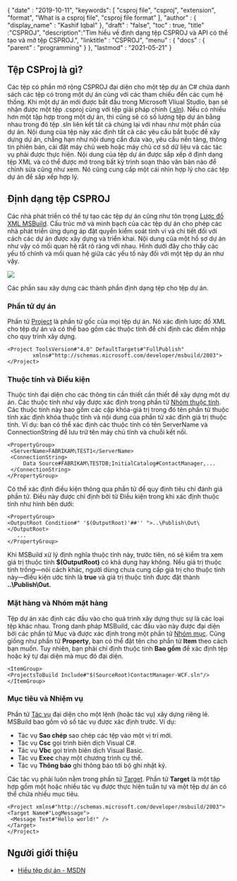 {
  "date" : "2019-10-11",
  "keywords": [ "csproj file", "csproj", "extension", "format", "What is a csproj file", "csproj file format" ],
  "author" : {
    "display_name" : "Kashif Iqbal"
},
  "draft" : "false",
  "toc" : true,
  "title" :"CSPROJ",
  "description":"Tìm hiểu về định dạng tệp CSPROJ và API có thể tạo và mở tệp CSPROJ.",
  "linktitle" : "CSPROJ",
  "menu" : {
    "docs" : {
      "parent" : "programming"
}
},
  "lastmod" : "2021-05-21"
}

## Tệp CSProj là gì?
Các tệp có phần mở rộng CSPROJ đại diện cho một tệp dự án C# chứa danh sách các tệp có trong một dự án cùng với các tham chiếu đến các cụm hệ thống. Khi một dự án mới được bắt đầu trong Microsoft VIiual Studio, bạn sẽ nhận được một tệp .csproj cùng với tệp giải pháp chính ([.sln](/vi/programming/sln/)). Nếu có nhiều hơn một tập hợp trong một dự án, thì cũng sẽ có số lượng tệp dự án bằng nhau trong đó tệp .sln liên kết tất cả chúng lại với nhau như một phần của dự án. Nội dung của tệp này xác định tất cả các yêu cầu bắt buộc để xây dựng dự án, chẳng hạn như nội dung cần đưa vào, yêu cầu nền tảng, thông tin phiên bản, cài đặt máy chủ web hoặc máy chủ cơ sở dữ liệu và các tác vụ phải được thực hiện. Nội dung của tệp dự án được sắp xếp ở định dạng tệp XML và có thể được mở trong bất kỳ trình soạn thảo văn bản nào để chỉnh sửa cũng như xem. Nó cũng cung cấp một cái nhìn hợp lý cho các tệp dự án để sắp xếp hợp lý.

## Định dạng tệp CSPROJ #

Các nhà phát triển có thể tự tạo các tệp dự án cũng như tôn trọng [Lược đồ XML MSBuild](https://msdn.microsoft.com/library/5dy88c2e.aspx). Cấu trúc mở và minh bạch của các tệp dự án cho phép các nhà phát triển ứng dụng áp đặt quyền kiểm soát tinh vi và chi tiết đối với cách các dự án được xây dựng và triển khai. Nội dung của một hồ sơ dự án như vậy có mối quan hệ rất rõ ràng với nhau. Hình dưới đây cho thấy các yếu tố chính và mối quan hệ giữa các yếu tố này đối với một tệp dự án như vậy.

![](https://learn.microsoft.com/en-us/aspnet/web-forms/overview/deployment/web-deployment-in-the-enterprise/understanding-the-project-file/_static/image2.png)

Các phần sau xây dựng các thành phần định dạng tệp cho tệp dự án.

### Phần tử dự án ###

Phần tử [Project](https://msdn.microsoft.com/library/bcxfsh87.aspx) là phần tử gốc của mọi tệp dự án. Nó xác định lược đồ XML cho tệp dự án và có thể bao gồm các thuộc tính để chỉ định các điểm nhập cho quy trình xây dựng.

```
<Project ToolsVersion#"4.0" DefaultTargets#"FullPublish"
        xmlns#"http://schemas.microsoft.com/developer/msbuild/2003">
</Project>
```

### Thuộc tính và Điều kiện

Thuộc tính đại diện cho các thông tin cần thiết cần thiết để xây dựng một dự án. Các thuộc tính như vậy được xác định trong phần tử [Nhóm thuộc tính](https://msdn.microsoft.com/library/t4w159bs.aspx). Các thuộc tính này bao gồm các cặp khóa-giá trị trong đó tên phần tử thuộc tính xác định khóa thuộc tính và nội dung của phần tử xác định giá trị thuộc tính. Ví dụ: bạn có thể xác định các thuộc tính có tên ServerName và ConnectionString để lưu trữ tên máy chủ tĩnh và chuỗi kết nối.

```
<PropertyGroup>    
 <ServerName>FABRIKAM\TEST1</ServerName>
 <ConnectionString>
     Data Source#FABRIKAM\TESTDB;InitialCatalog#ContactManager,...
 </ConnectionString>
</PropertyGroup>
```

Có thể xác định điều kiện thông qua phần tử để quy định tiêu chí đánh giá phần tử. Điều này được chỉ định bởi từ Điều kiện trong khi xác định thuộc tính như hình bên dưới:

```
<PropertyGroup>
<OutputRoot Condition#" '$(OutputRoot)'##'' ">..\Publish\Out\</OutputRoot>
   ...
</PropertyGroup>
```

Khi MSBuild xử lý định nghĩa thuộc tính này, trước tiên, nó sẽ kiểm tra xem giá trị thuộc tính **$(OutputRoot)** có khả dụng hay không. Nếu giá trị thuộc tính trống—nói cách khác, người dùng chưa cung cấp giá trị cho thuộc tính này—điều kiện ước tính là **true** và giá trị thuộc tính được đặt thành **..\Publish\Out.**

### Mặt hàng và Nhóm mặt hàng

Tệp dự án xác định các đầu vào cho quá trình xây dựng thực sự là các loại tệp khác nhau. Trong danh pháp MSBuild, các đầu vào này được đại diện bởi các phần tử Mục và được xác định trong một phần tử [Nhóm mục](https://msdn.microsoft.com/library/646dk05y.aspx). Cũng giống như phần tử **Property**, bạn có thể đặt tên cho phần tử **Item** theo cách bạn muốn. Tuy nhiên, bạn phải chỉ định thuộc tính **Bao gồm** để xác định tệp hoặc ký tự đại diện mà mục đó đại diện.

```
<ItemGroup>
<ProjectsToBuild Include#"$(SourceRoot)ContactManager-WCF.sln"/>
</ItemGroup>
```

### Mục tiêu và Nhiệm vụ

Phần tử [Tác vụ](https://msdn.microsoft.com/library/77f2hx1s.aspx) đại diện cho một lệnh (hoặc tác vụ) xây dựng riêng lẻ. MSBuild bao gồm vô số tác vụ được xác định trước. Ví dụ:

* Tác vụ **Sao chép** sao chép các tệp vào một vị trí mới.
* Tác vụ **Csc** gọi trình biên dịch Visual C#.
* Tác vụ **Vbc** gọi trình biên dịch Visual Basic.
* Tác vụ **Exec** chạy một chương trình cụ thể.
* Tác vụ **Thông báo** ghi thông báo tới bộ ghi nhật ký.

Các tác vụ phải luôn nằm trong phần tử [Target](https://msdn.microsoft.com/library/t50z2hka.aspx). Phần tử **Target** là một tập hợp gồm một hoặc nhiều tác vụ được thực hiện tuần tự và một tệp dự án có thể chứa nhiều mục tiêu.

```
<Project xmlns#"http://schemas.microsoft.com/developer/msbuild/2003">
<Target Name#"LogMessage">
 <Message Text#"Hello world!" />
</Target>
</Project>
```

## Người giới thiệu

* [Hiểu tệp dự án - MSDN](https://learn.microsoft.com/en-us/aspnet/web-forms/overview/deployment/web-deployment-in-the-enterprise/understanding-the-project-file)
